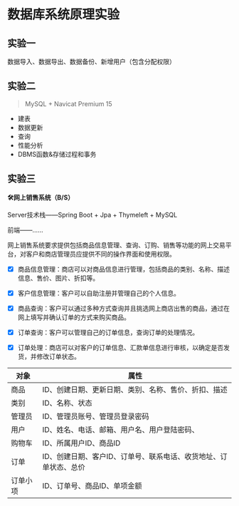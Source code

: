 # 数据库系统原理实验

## 实验一

数据导入、数据导出、数据备份、新增用户（包含分配权限）

## 实验二

> MySQL + Navicat Premium 15

- 建表
- 数据更新
- 查询
- 性能分析
- DBMS函数&存储过程和事务

## 实验三

**🛠网上销售系统（B/S）**

Server技术栈——Spring Boot + Jpa + Thymeleft + MySQL

前端——......

网上销售系统要求提供包括商品信息管理、查询、订购、销售等功能的网上交易平台，对客户和商店管理员应提供不同的操作界面和使用权限。

- [x] 商品信息管理：商店可以对商品信息进行管理，包括商品的类别、名称、描述信息、售价、图片、折扣等。

- [x] 客户信息管理：客户可以自助注册并管理自己的个人信息。

- [x] 商品查询：客户可以通过多种方式查询并且挑选网上商店出售的商品，通过在网上填写并确认订单的方式来购买商品。

- [x] 订单查询：客户可以管理自己的订单信息，查询订单的处理情况。

- [x] 订单处理：商店可以对客户的订单信息、汇款单信息进行审核，以确定是否发货，并修改订单状态。

| 对象     | 属性                                                         |
| -------- | ------------------------------------------------------------ |
| 商品     | ID、创建日期、更新日期、类别、名称、售价、折扣、描述         |
| 类别     | ID、名称、状态                                               |
| 管理员   | ID、管理员账号、管理员登录密码                               |
| 用户     | ID、姓名、电话、邮箱、用户名、用户登陆密码、                 |
| 购物车   | ID、所属用户ID、商品ID                                       |
| 订单     | ID、创建日期、客户ID、订单号、联系电话、收货地址、订单状态、总价 |
| 订单小项 | ID、订单号、商品ID、单项金额                                 |